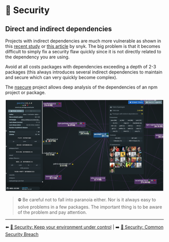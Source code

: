 # 🔐 Security

## Direct and indirect dependencies

Projects with indirect dependencies are much more vulnerable as shown in this [recent study](https://arxiv.org/pdf/1902.09217.pdf) or [this article](https://snyk.io/blog/78-of-vulnerabilities-are-found-in-indirect-dependencies-making-remediation-complex/) by snyk. The big problem is that it becomes difficult to simply fix a security flaw quickly since it is not directly related to the dependency you are using.

Avoid at all costs packages with dependencies exceeding a depth of 2-3 packages (this always introduces several indirect dependencies to maintain and secure which can very quickly become complex).

The [nsecure](https://github.com/ES-Community/nsecure) project allows deep analysis of the dependencies of an npm project or package.

<img src="../../../assets/securite/nsecure.png" alt="Nsecure" width="750">

> ⛔ Be careful not to fall into paranoia either. Nor is it always easy to solve problems in a few packages. The important thing is to be aware of the problem and pay attention.

---

⬅️ [🔐 Security: Keep your environment under control](./environment.md) |
➡️ [🔐 Security: Common Security Breach](./common-breach.md)